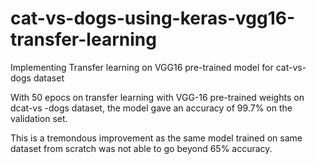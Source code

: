 # cat-vs-dogs-using-keras-vgg16-transfer-learning
Implementing Transfer learning on VGG16 pre-trained model for cat-vs-dogs dataset

With 50 epocs on transfer learning with VGG-16 pre-trained weights on dcat-vs -dogs dataset, the model gave an accuracy of 99.7% on the validation set.

This is a tremondous improvement as the same model trained on same dataset from scratch was not able to go beyond 65% accuracy.

